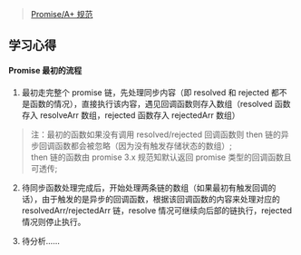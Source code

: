 > [Promise/A+ 规范](http://malcolmyu.github.io/malnote/2015/06/12/Promises-A-Plus/)

## 学习心得
#### Promise 最初的流程
1. 最初走完整个 promise 链，先处理同步内容（即 resolved 和 rejected 都不是函数的情况），直接执行该内容，遇见回调函数则存入数组（resolved 函数存入 resolveArr 数组，rejected 函数存入 rejectedArr 数组）
> 注：最初的函数如果没有调用 resolved/rejected 回调函数则 then 链的异步回调函数都会被忽略（因为没有触发存储状态的数组）;<br>
> then 链的函数由 promise 3.x 规范知默认返回 promise 类型的回调函数且可透传;

2. 待同步函数处理完成后，开始处理两条链的数组（如果最初有触发回调的话），由于触发的是异步的回调函数，根据该回调函数的内容来处理对应的 resolvedArr/rejectedArr 链，resolve 情况可继续向后部的链执行，rejected 情况则停止执行。

3. 待分析……